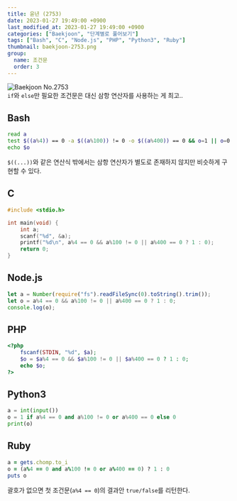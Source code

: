 ```yaml
---
title: 윤년 (2753)
date: 2023-01-27 19:49:00 +0900
last_modified_at: 2023-01-27 19:49:00 +0900
categories: ["Baekjoon", "단계별로 풀어보기"]
tags: ["Bash", "C", "Node.js", "PHP", "Python3", "Ruby"]
thumbnail: baekjoon-2753.png
group:
  name: 조건문
  order: 3
---
```


![Baekjoon No.2753](baekjoon-2753.png)  
`if`와 `else`만 필요한 조건문은 대신 삼항 연산자를 사용하는 게 최고..

## Bash
```bash
read a
test $((a%4)) == 0 -a $((a%100)) != 0 -o $((a%400)) == 0 && o=1 || o=0
echo $o
```
`$((...))`와 같은 연산식 밖에서는 삼항 연산자가 별도로 존재하지 않지만 비슷하게 구현할 수 있다.

## C
```c
#include <stdio.h>

int main(void) {
	int a;
	scanf("%d", &a);
	printf("%d\n", a%4 == 0 && a%100 != 0 || a%400 == 0 ? 1 : 0);
	return 0;
}
```

## Node.js
```javascript
let a = Number(require("fs").readFileSync(0).toString().trim());
let o = a%4 == 0 && a%100 != 0 || a%400 == 0 ? 1 : 0;
console.log(o);
```

## PHP
```php
<?php
	fscanf(STDIN, "%d", $a);
	$o = $a%4 == 0 && $a%100 != 0 || $a%400 == 0 ? 1 : 0;
	echo $o;
?>
```

## Python3
```python
a = int(input())
o = 1 if a%4 == 0 and a%100 != 0 or a%400 == 0 else 0
print(o)
```

## Ruby
```ruby
a = gets.chomp.to_i
o = (a%4 == 0 and a%100 != 0 or a%400 == 0) ? 1 : 0
puts o
```
괄호가 없으면 첫 조건문(`a%4 == 0`)의 결과안 `true/false`를 리턴한다.
